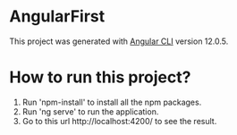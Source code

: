 # AngularFirst

This project was generated with [Angular CLI](https://github.com/angular/angular-cli) version 12.0.5.

# How to run this project?

1. Run 'npm-install' to install all the npm packages.
2. Run 'ng serve' to run the application.
3. Go to this url http://localhost:4200/ to see the result.
